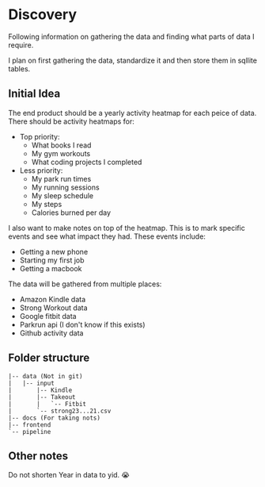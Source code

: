 # Discovery

Following information on gathering the data and finding what parts of data I require.

I plan on first gathering the data, standardize it and then store them in sqllite tables.

## Initial Idea
The end product should be a yearly activity heatmap for each peice of data. There should
be activity heatmaps for:
* Top priority:
    * What books I read
    * My gym workouts
    * What coding projects I completed
* Less priority:
    * My park run times
    * My running sessions
    * My sleep schedule
    * My steps
    * Calories burned per day

I also want to make notes on top of the heatmap. This is to mark specific events and
see what impact they had. These events include:
* Getting a new phone
* Starting my first job
* Getting a macbook

The data will be gathered from multiple places:
* Amazon Kindle data
* Strong Workout data
* Google fitbit data
* Parkrun api (I don't know if this exists)
* Github activity data

## Folder structure
```
|-- data (Not in git)
|   |-- input
|       |-- Kindle
|       |-- Takeout
|       |   `-- Fitbit
|       `-- strong23...21.csv
|-- docs (For taking nots)
|-- frontend
`-- pipeline
```

## Other notes
Do not shorten Year in data to yid. 😭